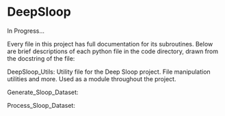 # DeepSloop

In Progress...

Every file in this project has full documentation for its subroutines. Below are brief descriptions of each python file in the code directory, drawn from the docstring of the file:

DeepSloop_Utils: Utility file for the Deep Sloop project. File manipulation utilities and more. Used as a module throughout the project.

Generate_Sloop_Dataset:

Process_Sloop_Dataset:
